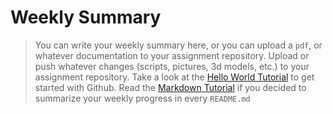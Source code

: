 # Weekly Summary
> You can write your weekly summary here, or you can upload a `pdf`, or whatever documentation to your assignment repository. Upload or push whatever changes (scripts, pictures, 3d models, etc.) to your assignment repository. Take a look at the [Hello World Tutorial](https://guides.github.com/activities/hello-world/) to get started with Github. Read the [Markdown Tutorial](https://guides.github.com/features/mastering-markdown/) if you decided to summarize your weekly progress in every `README.md` 
